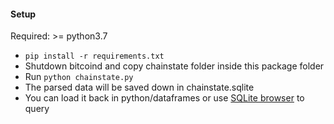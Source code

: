 #### Setup
Required: >= python3.7

- `pip install -r requirements.txt`
- Shutdown bitcoind and copy chainstate folder inside this package folder
- Run `python chainstate.py`
- The parsed data will be saved down in chainstate.sqlite
- You can load it back in python/dataframes or use [SQLite browser](https://sqlitebrowser.org/) to query